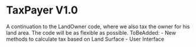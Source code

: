 # TaxPayer V1.0
A continuation to the LandOwner code, where we also tax the owner for his land area. The code will be as flexible as possible.
ToBeAdded: - New methods to calculate tax based on Land Surface 
           - User Interface
